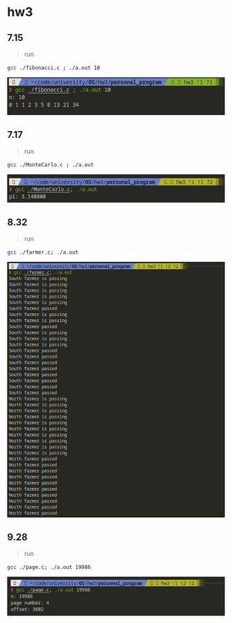 # hw3
## 7.15
> run
```bash
gcc ./fibonacci.c ; ./a.out 10
```

![fib](./screenshot/fib.png)

## 7.17
> run
```bash
gcc ./MonteCarlo.c ; ./a.out 
```
![mont](./screenshot/mont.png)


## 8.32
> run 
```bash
gcc ./farmer.c; ./a.out
```
![farmer](./screenshot/farmer.png)

## 9.28
> run 
```bash
gcc ./page.c; ./a.out 19986
```
![page](./screenshot/page.png)

